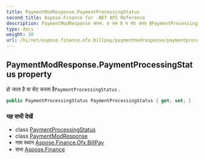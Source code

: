 ```yaml
---
title: PaymentModResponse.PaymentProcessingStatus
second_title: Aspose.Finance for .NET API Reference
description: PaymentModResponse संपत्त. ह जत है य सेट करत हैPaymentProcessingStatus .
type: docs
weight: 30
url: /hi/net/aspose.finance.ofx.billpay/paymentmodresponse/paymentprocessingstatus/
---
```

## PaymentModResponse.PaymentProcessingStatus property

हो जाता है या सेट करता है`PaymentProcessingStatus` .

```csharp
public PaymentProcessingStatus PaymentProcessingStatus { get; set; }
```

### यह सभी देखें

* class [PaymentProcessingStatus](../../paymentprocessingstatus/)
* class [PaymentModResponse](../)
* नाम स्थान [Aspose.Finance.Ofx.BillPay](../../paymentmodresponse/)
* सभा [Aspose.Finance](../../../)


